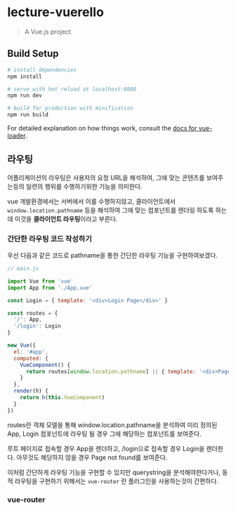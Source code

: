 # lecture-vuerello

> A Vue.js project

## Build Setup

``` bash
# install dependencies
npm install

# serve with hot reload at localhost:8080
npm run dev

# build for production with minification
npm run build
```

For detailed explanation on how things work, consult the [docs for vue-loader](http://vuejs.github.io/vue-loader).

## 라우팅

어플리케이션의 라우팅은 사용자의 요청 URL을 해석하여, 그에 맞는 콘텐츠를 보여주는등의 일련의 행위를 수행하기위한 기능을 의미한다.

vue 개발환경에서는 서버에서 이를 수행하지않고, 클라이언트에서 `window.location.pathname` 등을 해석하여 그에 맞는 컴포넌트를 렌더링 하도록 하는데 이것을 **클라이언트 라우팅**이라고 부른다.

### 간단한 라우팅 코드 작성하기

우선 다음과 같은 코드로 pathname을 통한 간단한 라우팅 기능을 구현하여보겠다.

``` javascript
// main.js

import Vue from 'vue'
import App from './App.vue'

const Login = { template: '<div>Login Page</div>' }

const routes = {
  '/': App,
  '/login': Login
}

new Vue({
  el: '#app',
  computed: {
    VueComponent() {
      return routes[window.location.pathname] || { template: '<div>Page not found</div>'}
    }
  },
  render(h) {
    return h(this.VueComponent)
  }
})

```

routes란 객체 모델을 통해 window.location.pathname을 분석하여 미리 정의된 App, Login 컴포넌트에 라우팅 될 경우 그에 해당하는 컴포넌트를 보여준다.

루트 페이지로 접속할 경우 App을 렌더하고, /login으로 접속할 경우 Login을 렌더한다. 아무것도 해당하지 않을 경우 Page not found를 보여준다.

이처럼 간단하게 라우팅 기능을 구현할 수 있지만 querystring을 분석해야한다거나, 동적 라우팅을 구현하기 위해서는 `vue-router` 란 플러그인을 사용하는것이 간편하다.

### vue-router




